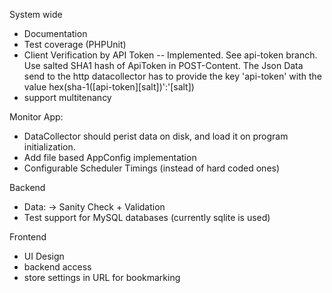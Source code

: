 System wide
  * Documentation
  * Test coverage (PHPUnit)
  * Client Verification by API Token -- Implemented. See api-token branch. 
    Use salted SHA1 hash of ApiToken in POST-Content.
    The Json Data send to the http datacollector has to provide the key 'api-token' with the value hex(sha-1([api-token][salt])':'[salt])
  * support multitenancy

Monitor App:
  * DataCollector should perist data on disk, and load it on program initialization.
  * Add file based AppConfig implementation
  * Configurable Scheduler Timings (instead of hard coded ones)

Backend
  * Data: -> Sanity Check + Validation
  * Test support for MySQL databases (currently sqlite is used)

Frontend
  * UI Design
  * backend access
  * store settings in URL for bookmarking

